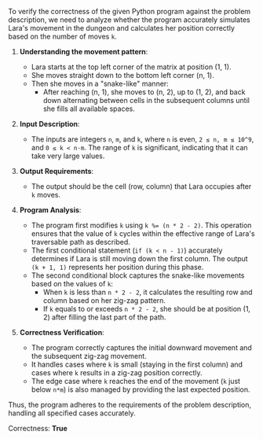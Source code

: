 To verify the correctness of the given Python program against the problem description, we need to analyze whether the program accurately simulates Lara's movement in the dungeon and calculates her position correctly based on the number of moves `k`.

1. **Understanding the movement pattern**:
    - Lara starts at the top left corner of the matrix at position (1, 1).
    - She moves straight down to the bottom left corner (n, 1).
    - Then she moves in a "snake-like" manner:
        - After reaching (n, 1), she moves to (n, 2), up to (1, 2), and back down alternating between cells in the subsequent columns until she fills all available spaces.

2. **Input Description**:
    - The inputs are integers `n`, `m`, and `k`, where `n` is even, `2 ≤ n, m ≤ 10^9`, and `0 ≤ k < n·m`. The range of `k` is significant, indicating that it can take very large values.

3. **Output Requirements**:
    - The output should be the cell (row, column) that Lara occupies after `k` moves.

4. **Program Analysis**:
    - The program first modifies `k` using `k %= (n * 2 - 2)`. This operation ensures that the value of `k` cycles within the effective range of Lara's traversable path as described.
    - The first conditional statement (`if (k < n - 1)`) accurately determines if Lara is still moving down the first column. The output `(k + 1, 1)` represents her position during this phase.
    - The second conditional block captures the snake-like movements based on the values of `k`:
        - When `k` is less than `n * 2 - 2`, it calculates the resulting row and column based on her zig-zag pattern.
        - If `k` equals to or exceeds `n * 2 - 2`, she should be at position (1, 2) after filling the last part of the path.

5. **Correctness Verification**:
    - The program correctly captures the initial downward movement and the subsequent zig-zag movement.
    - It handles cases where `k` is small (staying in the first column) and cases where `k` results in a zig-zag position correctly.
    - The edge case where `k` reaches the end of the movement (`k` just below `n*m`) is also managed by providing the last expected position.

Thus, the program adheres to the requirements of the problem description, handling all specified cases accurately.

Correctness: **True**